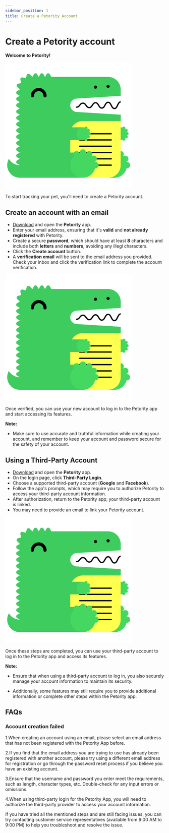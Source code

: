 ```yaml
---
sidebar_position: 1
title: Create a Petority Account
---
```


# Create a Petority account

**Welcome to Petority!**

![welcome page](/img/logo.svg)

To start tracking your pet, you'll need to create a Petority account.
 
## Create an account with an email
+ [Download](/docs/petority/intro) and open the **Petority** app.
+ Enter your email address, ensuring that it's **valid** and **not already registered** with Petority.
+ Create a secure **password**, which should have at least **8** characters and include both **letters** and **numbers**, avoiding any illegl characters.
+ Click the **Create account** button.
+ A **verification email** will be sent to the email address you provided. Check your inbox and click the verification link to complete the account verification.

![Emai](/img/logo.svg)

Once verified, you can use your new account to log in to the Petority app and start accessing its features.

**Note:**

+ Make sure to use accurate and truthful information while creating your account, and remember to keep your account and password secure for the safety of your account.

## Using a Third-Party Account

+ [Download](/docs/petority/intro) and open the **Petority** app.
+ On the login page, click **Third-Party Login**.
+ Choose a supported third-party account  (**Google** and **Facebook**).
+ Follow the app's prompts, which may require you to authorize Petority to access your third-party account information.
+ After authorization, return to the Petority app; your third-party account is linked.
+ You may need to provide an email to link your Petority account.

![Third-Party](/img/logo.svg)
  
Once these steps are completed, you can use your third-party account to log in to the Petority app and access its features.

**Note:**

+ Ensure that when using a third-party account to log in, you also securely manage your account information to maintain its security. 

+ Additionally, some features may still require you to provide additional information or complete other steps within the Petority app.

## FAQs
### Account creation failed
1.When creating an account using an email, please select an email address that has not been registered with the Petority App before.

2.If you find that the email address you are trying to use has already been registered with another account, please try using a different email address for registration or go through the password reset process if you believe you have an existing account.

3.Ensure that the username and password you enter meet the requirements, such as length, character types, etc. Double-check for any input errors or omissions.

4.When using third-party login for the Petority App, you will need to authorize the third-party provider to access your account information.

If you have tried all the mentioned steps and are still facing issues, you can try contacting customer service representatives (available from 9:00 AM to 9:00 PM) to help you troubleshoot and resolve the issue.



